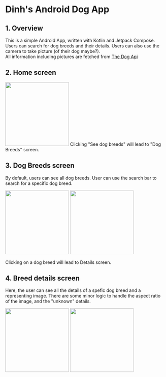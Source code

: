 # Dinh's Android Dog App

## 1. Overview
This is a simple Android App, written with Kotlin and Jetpack Compose. Users can search for dog breeds and their details. Users can also use the camera to take picture (of their dog maybe?).    
All information including pictures are fetched from [The Dog Api](https://thedogapi.com/)

## 2. Home screen
<img src="https://res.cloudinary.com/doeoghxhd/image/upload/v1711241897/dog-app-demo/home_fzmfwd.png" width="200" />
Clicking "See dog breeds" will lead to "Dog Breeds" screen.

## 3. Dog Breeds screen
By default, users can see all dog breeds. User can use the search bar to search for a specific dog breed. 
  
<img src="https://res.cloudinary.com/doeoghxhd/image/upload/v1711241889/dog-app-demo/breeds_p6ygq3.png" width="200" /> <img src="https://res.cloudinary.com/doeoghxhd/image/upload/v1711241890/dog-app-demo/breeds-search_kab6ts.png" width="200" />  

Clicking on a dog breed will lead to Details screen.

## 4. Breed details screen
Here, the user can see all the details of a spefic dog breed and a representing image. There are some minor logic to handle the aspect ratio of the image, and the "unknown" details.

<img src="https://res.cloudinary.com/doeoghxhd/image/upload/v1711241895/dog-app-demo/details-square_sjxgr0.png" width="200" /> <img src="https://res.cloudinary.com/doeoghxhd/image/upload/v1711241893/dog-app-demo/details-rectangle_zwctgh.png" width="200" />  
